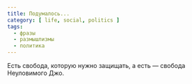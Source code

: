 ```yaml
---
title: Подумалось...
category: [ life, social, politics ]
tags:
  - фразы
  - размышлизмы
  - политика
---
```

Есть свобода, которую нужно защищать, а есть — свобода Неуловимого Джо.
